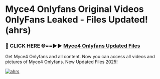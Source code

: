 # Myce4 Onlyfans Original Videos 0nlyFans Leaked - Files Updated! (ahrs)

<h3>🔴 CLICK HERE 🌐==►► <a href="https://tinyurl.com/2jnfzry5" rel="nofollow">Myce4 Onlyfans Updated Files</a></h3>

Get Myce4 Onlyfans and all content. Now you can access all videos and pictures of Myce4 Onlyfans. New Updated Files 2025!

[![ahrs](https://i.imgur.com/GyGTBgg.gif)](https://tinyurl.com/2jnfzry5)
